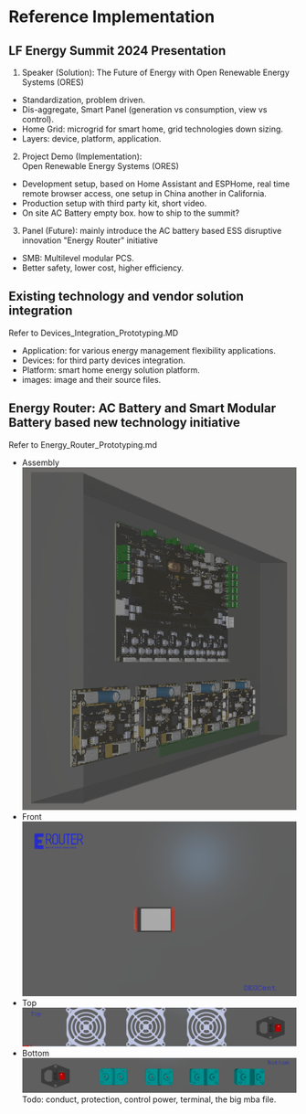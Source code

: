 # Reference Implementation

## LF Energy Summit 2024 Presentation
1. Speaker (Solution): The Future of Energy with Open Renewable Energy Systems (ORES)
- Standardization, problem driven.
- Dis-aggregate, Smart Panel (generation vs consumption, view vs control).
- Home Grid: microgrid for smart home, grid technologies down sizing. 
- Layers: device, platform, application.

2. Project Demo (Implementation): Open Renewable Energy Systems (ORES) 
- Development setup, based on Home Assistant and ESPHome, real time remote browser access, one setup in China another in California.
- Production setup with third party kit, short video.
- On site AC Battery empty box. how to ship to the summit?

3. Panel (Future): mainly introduce the AC battery based ESS disruptive innovation "Energy Router" initiative
- SMB: Multilevel modular PCS.
- Better safety, lower cost, higher efficiency.

## Existing technology and vendor solution integration
Refer to Devices_Integration_Prototyping.MD
- Application: for various energy management flexibility applications.
- Devices: for third party devices integration.
- Platform: smart home energy solution platform. 
- images: image and their source files.

## Energy Router: AC Battery and Smart Modular Battery based new technology initiative
Refer to Energy_Router_Prototyping.md
- Assembly
![Assembly 3D](./Energy_Router/AC_Battery/images/eRouter_assembly.png)
- Front
![Assembly 3D](./Energy_Router/AC_Battery/images/eRouter_front.png)
- Top
![Assembly 3D](./Energy_Router/AC_Battery/images/eRouter_top.png)
- Bottom
![Assembly 3D](./Energy_Router/AC_Battery/images/eRouter_bottom.png)
Todo: conduct, protection, control power, terminal, the big mba file.
